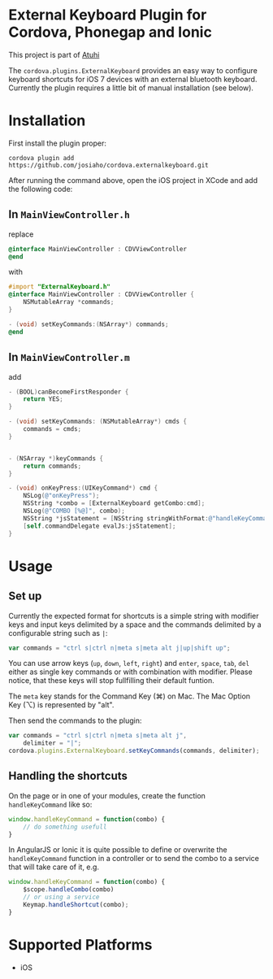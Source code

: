 # External Keyboard Plugin for Cordova, Phonegap and Ionic

This project is part of [Atuhi](http://atuhi.com)

The `cordova.plugins.ExternalKeyboard` provides an easy way to configure keyboard shortcuts for iOS 7 devices with an external bluetooth keyboard. Currently the plugin requires a little bit of manual installation (see below).


# Installation

First install the plugin proper:

    cordova plugin add https://github.com/josiaho/cordova.externalkeyboard.git

After running the command above, open the iOS project in XCode and add the following code:

## In `MainViewController.h`

replace 

```objective-c
@interface MainViewController : CDVViewController
@end
```

with 

```objective-c
#import "ExternalKeyboard.h"
@interface MainViewController : CDVViewController {
    NSMutableArray *commands;
}

- (void) setKeyCommands:(NSArray*) commands;
@end
```

## In `MainViewController.m`

add 

```Objective-c
- (BOOL)canBecomeFirstResponder {
    return YES;
}

- (void) setKeyCommands: (NSMutableArray*) cmds {
    commands = cmds;
}


- (NSArray *)keyCommands {
    return commands;
}

- (void) onKeyPress:(UIKeyCommand*) cmd {
    NSLog(@"onKeyPress");
    NSString *combo = [ExternalKeyboard getCombo:cmd];
    NSLog(@"COMBO [%@]", combo);
    NSString *jsStatement = [NSString stringWithFormat:@"handleKeyCommand('%@')", combo];
    [self.commandDelegate evalJs:jsStatement];
}
```



### 

# Usage

## Set up 

Currently the expected format for shortcuts is a simple string with modifier keys and input keys delimited by a space and the commands delimited by a configurable string such as `|`:

```javascript
var commands = "ctrl s|ctrl n|meta s|meta alt j|up|shift up";
```

You can use arrow keys (`up`, `down`, `left`, `right`) and `enter`, `space`, `tab`, `del` either as single key commands or with combination with modifier. Please notice, that these keys will stop fullfilling their default funtion.

The `meta` key stands for the Command Key (⌘) on Mac. The Mac Option Key (⌥) is represented by "alt".

Then send the commands to the plugin:

```javascript
var commands = "ctrl s|ctrl n|meta s|meta alt j",
    delimiter = "|";
cordova.plugins.ExternalKeyboard.setKeyCommands(commands, delimiter);
```


## Handling the shortcuts
On the page or in one of your modules, create the function `handleKeyCommand` like so:
```javascript
window.handleKeyCommand = function(combo) {
    // do something usefull
}
```

In AngularJS or Ionic it is quite possible to define or overwrite the `handleKeyCommand` function in a controller or to send the combo to a service that will take care of it, e.g.
```javascript
window.handleKeyCommand = function(combo) {
    $scope.handleCombo(combo)
    // or using a service
    Keymap.handleShortcut(combo);
}
```

# Supported Platforms

- iOS
